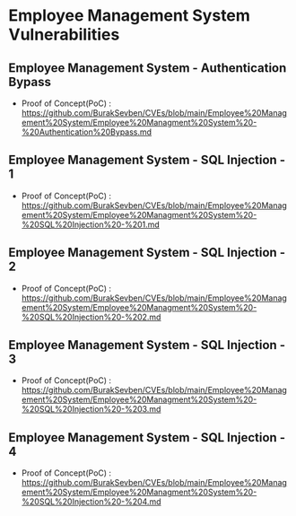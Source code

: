 # Employee Management System Vulnerabilities

## Employee Management System - Authentication Bypass
+ Proof of Concept(PoC) : https://github.com/BurakSevben/CVEs/blob/main/Employee%20Management%20System/Employee%20Managment%20System%20-%20Authentication%20Bypass.md

## Employee Management System - SQL Injection - 1
+ Proof of Concept(PoC) : https://github.com/BurakSevben/CVEs/blob/main/Employee%20Management%20System/Employee%20Managment%20System%20-%20SQL%20Injection%20-%201.md

## Employee Management System - SQL Injection - 2
+ Proof of Concept(PoC) : https://github.com/BurakSevben/CVEs/blob/main/Employee%20Management%20System/Employee%20Managment%20System%20-%20SQL%20Injection%20-%202.md

## Employee Management System - SQL Injection - 3
+ Proof of Concept(PoC) : https://github.com/BurakSevben/CVEs/blob/main/Employee%20Management%20System/Employee%20Managment%20System%20-%20SQL%20Injection%20-%203.md

## Employee Management System - SQL Injection - 4
+ Proof of Concept(PoC) : https://github.com/BurakSevben/CVEs/blob/main/Employee%20Management%20System/Employee%20Managment%20System%20-%20SQL%20Injection%20-%204.md
